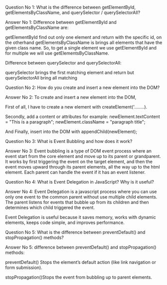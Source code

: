 Question No 1:
What is the difference between getElementById, getElementsByClassName, and querySelector / querySelectorAll?

Answer No 1: 
Difference between getElementById and getElementsByClassName are:

getElementById find out only one element and return with the specific id, on the otherhand getElementsByClassName is brings all elements that have the given class name. So, to get a single element we use getElementById and for multiple we will use getElementsByClassName.

Difference between querySelector and querySelectorAll:

querySelector brings the first matching element and return but querySelectorAll bring all matching 

Question No 2:
How do you create and insert a new element into the DOM?

Answer No 2:
To create and insert a new element into the DOM, 

First of all, I have to create a new element with createElement('........). 

Secondly, add a content or attributes for example:
newElement.textContent = "This is a paragraph";
newElement.className = "paragraph title";

And Finally, insert into the DOM with appendChild(newElement);

Question No 3:
What is Event Bubbling and how does it work?

Answer No 3: 
Event bubbling is a type of DOM event process where an event start from the core element  and move up to its parent or grandparent.  It works by first triggering the event on the target element, and then the event moves upward through its parent elements, all the way up to the html element. Each parent can handle the event if it has an event listener.

Question No 4:
What is Event Delegation in JavaScript? Why is it useful?

Answer No 4:
Event Delegation is a javascript process where you can use only one event to the common parent without use multiple child elements. The parent listens for events that bubble up from its children and then determines which child triggered the event. 

Event Delegation is useful because it saves memory, works with dynamic elements, keeps code simple, and improves performance.

Question No 5: 
What is the difference between preventDefault() and stopPropagation() methods?

Answer No 5:
difference between preventDefault() and stopPropagation() methods:

preventDefault() Stops the element’s default action (like link navigation or form submission).

stopPropagation()Stops the event from bubbling up to parent elements.

